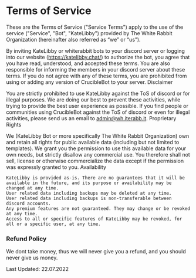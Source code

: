 # Terms of Service


These are the Terms of Service ("Service Terms") apply to the use of the service ("Service", "Bot", "KateLibby") provided by The White Rabbit Organization (hereinafter also referred as “we” or “us”).

By inviting KateLibby or whiterabbit bots to your discord server or logging into our website (https://katelibby.chat/) to authorize the bot, you agree that you have read, understood, and accepted these terms. You are also responsible for informing the members in your discord server about these terms. If you do not agree with any of these terms, you are prohibited from using or adding any version of CrucibleBot to your server.
Disclaimer

You are strictly prohibited to use KateLibby against the ToS of discord or for illegal purposes. We are doing our best to prevent these activities, while trying to provide the best user experience as possible. If you find people or communities using CrucibleBot against the ToS of discord or even for illegal activities, please send us an email to [admin@wh.iterabb.it](mailto:admin@wh.iterabb.it).
Proprietary Rights

We (KateLibby Bot or more specifically The White Rabbit Organization) own and retain all rights for public available data (including but not limited to templates). We grant you the permission to use this available data for your own needs, but strictly disallow any commercial use. You therefore shall not sell, license or otherwise commercialize the data except if the permission was expressly granted to you.
Availability

    KateLibby is provided as-is. There are no guarantees that it will be available in the future, and its purpose or availability may be changed at any time.
    User related data including backups may be deleted at any time.
    User related data including backups is non-transferable between discord accounts.
    Any premium features are not guaranteed. They may change or be revoked at any time.
    Access to all or specific features of KateLibby may be revoked, for all or a specific user, at any time.


### Refund Policy

We dont take money, thus we will never give you a refund, and you should never give us money.


Last Updated: 22.07.2022
